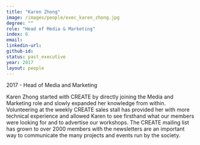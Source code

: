 ```yaml
---
title: "Karen Zhong"
image: /images/people/exec_karen_zhong.jpg
degree: ""
role: "Head of Media & Marketing"
index: 6
email:
linkedin-url:
github-id:
status: past_executive
year: 2017
layout: people
---
```

2017 - Head of Media and Marketing

Karen Zhong started with CREATE by directly joining the Media and Marketing role and slowly expanded her knowledge from within. Volunteering at the weekly CREATE sales stall has provided her with more technical experience and allowed Karen to see firsthand what our members were looking for and to advertise our workshops. The CREATE mailing list has grown to over 2000 members with the newsletters are an important way to communicate the many projects and events run by the society.
